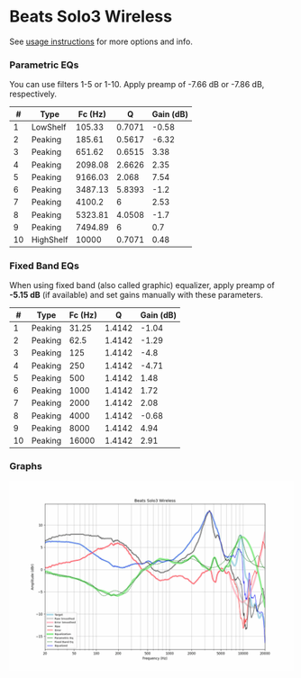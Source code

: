 # Beats Solo3 Wireless
See [usage instructions](https://github.com/jaakkopasanen/AutoEq#usage) for more options and info.

### Parametric EQs
You can use filters 1-5 or 1-10. Apply preamp of -7.66 dB or -7.86 dB, respectively.

|   # | Type      |   Fc (Hz) |      Q |   Gain (dB) |
|-----|-----------|-----------|--------|-------------|
|   1 | LowShelf  |    105.33 | 0.7071 |       -0.58 |
|   2 | Peaking   |    185.61 | 0.5617 |       -6.32 |
|   3 | Peaking   |    651.62 | 0.6515 |        3.38 |
|   4 | Peaking   |   2098.08 | 2.6626 |        2.35 |
|   5 | Peaking   |   9166.03 | 2.068  |        7.54 |
|   6 | Peaking   |   3487.13 | 5.8393 |       -1.2  |
|   7 | Peaking   |   4100.2  | 6      |        2.53 |
|   8 | Peaking   |   5323.81 | 4.0508 |       -1.7  |
|   9 | Peaking   |   7494.89 | 6      |        0.7  |
|  10 | HighShelf |  10000    | 0.7071 |        0.48 |

### Fixed Band EQs
When using fixed band (also called graphic) equalizer, apply preamp of **-5.15 dB** (if available) and set gains manually with these parameters.

|   # | Type    |   Fc (Hz) |      Q |   Gain (dB) |
|-----|---------|-----------|--------|-------------|
|   1 | Peaking |     31.25 | 1.4142 |       -1.04 |
|   2 | Peaking |     62.5  | 1.4142 |       -1.29 |
|   3 | Peaking |    125    | 1.4142 |       -4.8  |
|   4 | Peaking |    250    | 1.4142 |       -4.71 |
|   5 | Peaking |    500    | 1.4142 |        1.48 |
|   6 | Peaking |   1000    | 1.4142 |        1.72 |
|   7 | Peaking |   2000    | 1.4142 |        2.08 |
|   8 | Peaking |   4000    | 1.4142 |       -0.68 |
|   9 | Peaking |   8000    | 1.4142 |        4.94 |
|  10 | Peaking |  16000    | 1.4142 |        2.91 |

### Graphs
![](./Beats%20Solo3%20Wireless.png)
